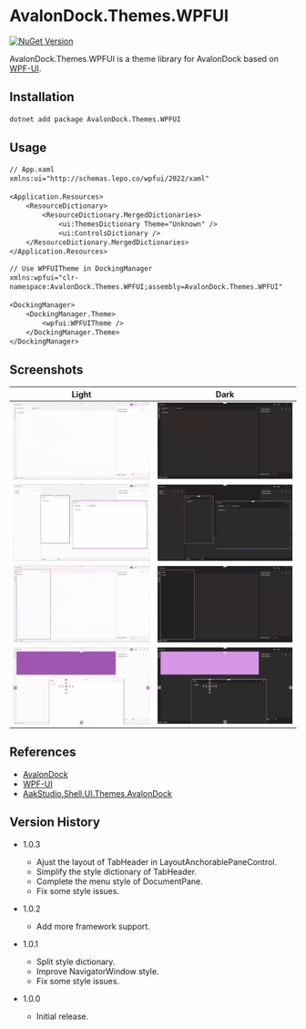 # AvalonDock.Themes.WPFUI

[![NuGet Version](https://img.shields.io/nuget/v/AvalonDock.Themes.WPFUI)](https://nuget.org/packages/AvalonDock.Themes.WPFUI)

AvalonDock.Themes.WPFUI is a theme library for AvalonDock based on [WPF-UI](https://github.com/lepoco/wpfui).

## Installation
```bash
dotnet add package AvalonDock.Themes.WPFUI
```

## Usage
```xaml
// App.xaml
xmlns:ui="http://schemas.lepo.co/wpfui/2022/xaml"

<Application.Resources>
    <ResourceDictionary>
        <ResourceDictionary.MergedDictionaries>
            <ui:ThemesDictionary Theme="Unknown" />
            <ui:ControlsDictionary />
    </ResourceDictionary.MergedDictionaries>
</Application.Resources>
```

```xaml
// Use WPFUITheme in DockingManager
xmlns:wpfui="clr-namespace:AvalonDock.Themes.WPFUI;assembly=AvalonDock.Themes.WPFUI"

<DockingManager>
    <DockingManager.Theme>
        <wpfui:WPFUITheme />
    </DockingManager.Theme>
</DockingManager>
```

## Screenshots
| Light | Dark |
| ----- | ---- |
| ![image](https://raw.githubusercontent.com/qian-o/AvalonDock.Themes.WPFUI/master/Screenshots/1L.png) | ![image](https://raw.githubusercontent.com/qian-o/AvalonDock.Themes.WPFUI/master/Screenshots/1D.png) |
| ![image](https://raw.githubusercontent.com/qian-o/AvalonDock.Themes.WPFUI/master/Screenshots/2L.png) | ![image](https://raw.githubusercontent.com/qian-o/AvalonDock.Themes.WPFUI/master/Screenshots/2D.png) |
| ![image](https://raw.githubusercontent.com/qian-o/AvalonDock.Themes.WPFUI/master/Screenshots/3L.png) | ![image](https://raw.githubusercontent.com/qian-o/AvalonDock.Themes.WPFUI/master/Screenshots/3D.png) |
| ![image](https://raw.githubusercontent.com/qian-o/AvalonDock.Themes.WPFUI/master/Screenshots/4L.png) | ![image](https://raw.githubusercontent.com/qian-o/AvalonDock.Themes.WPFUI/master/Screenshots/4D.png) |

## References
- [AvalonDock](https://github.com/Dirkster99/AvalonDock)
- [WPF-UI](https://github.com/lepoco/wpfui)
- [AakStudio.Shell.UI.Themes.AvalonDock](https://github.com/Wenveo/AakStudio.Shell.UI.Themes.AvalonDock)

## Version History
- 1.0.3
  - Ajust the layout of TabHeader in LayoutAnchorablePaneControl.
  - Simplify the style dictionary of TabHeader.
  - Complete the menu style of DocumentPane.
  - Fix some style issues.

- 1.0.2
  - Add more framework support.

- 1.0.1
  - Split style dictionary.
  - Improve NavigatorWindow style.
  - Fix some style issues.

- 1.0.0
  - Initial release.